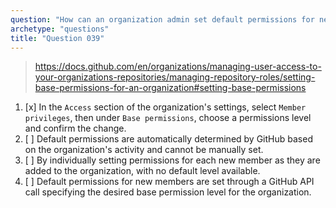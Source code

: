 ```yaml
---
question: "How can an organization admin set default permissions for new members in a GitHub organization?"
archetype: "questions"
title: "Question 039"
---
```


> https://docs.github.com/en/organizations/managing-user-access-to-your-organizations-repositories/managing-repository-roles/setting-base-permissions-for-an-organization#setting-base-permissions
1. [x] In the `Access` section of the organization's settings, select `Member privileges`, then under `Base permissions`, choose a permissions level and confirm the change.
1. [ ] Default permissions are automatically determined by GitHub based on the organization's activity and cannot be manually set.
1. [ ] By individually setting permissions for each new member as they are added to the organization, with no default level available.
1. [ ] Default permissions for new members are set through a GitHub API call specifying the desired base permission level for the organization.
